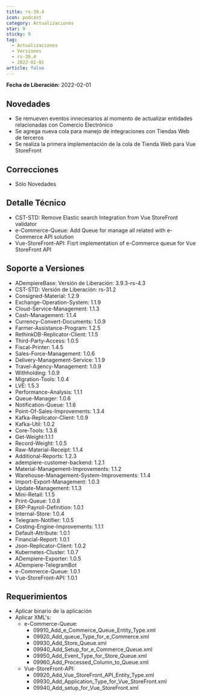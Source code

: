 ```yaml
---
title: rs-39.4
icon: podcast
category: Actualizaciones
star: 9
sticky: 9
tag:
  - Actualizaciones
  - Versiones
  - rs-39.4
  - 2022-02-01
article: false
---
```


**Fecha de Liberación:** 2022-02-01

## Novedades

- Se remueven eventos innecesarios al momento de actualizar entidades relacionadas con Comercio Electrónico
- Se agrega nueva cola para manejo de integraciones con Tiendas Web de terceros
- Se realiza la primera implementación de la cola de Tienda Web para Vue StoreFront

## Correcciones

- Sólo Novedades

## Detalle Técnico

- CST-STD: Remove Elastic search Integration from Vue StoreFront validator
- e-Commerce-Queue: Add Queue for manage all related with e-Commerce API solution
- Vue-StoreFront-API: Fisrt implementation of e-Commerce queue for Vue StoreFront API

## Soporte a Versiones

- ADempiereBase: Versión de Liberación: 3.9.3-rs-4.3
- CST-STD: Versión de Liberación: rs-31.2
- Consigned-Material: 1.2.9
- Exchange-Operation-System: 1.1.9
- Cloud-Service-Management: 1.1.3
- Cash-Management: 1.1.4
- Currency-Convert-Documents: 1.0.9
- Farmer-Assistance-Program: 1.2.5
- RethinkDB-Replicator-Client: 1.1.5
- Third-Party-Access: 1.0.5
- Fiscal-Printer: 1.4.5
- Sales-Force-Management: 1.0.6
- Delivery-Management-Service: 1.1.9
- Travel-Agency-Management: 1.0.9
- Withholding: 1.0.9
- Migration-Tools: 1.0.4
- LVE: 1.5.3
- Performance-Analysis: 1.1.1
- Queue-Manager: 1.0.6
- Notification-Queue: 1.1.6
- Point-Of-Sales-Improvements: 1.3.4
- Kafka-Replicator-Client: 1.0.9
- Kafka-Util: 1.0.2
- Core-Tools: 1.3.8
- Get-Weight:1.1.1
- Record-Weight: 1.0.5
- Raw-Material-Receipt: 1.1.4
- Additional-Reports: 1.2.3
- adempiere-customer-backend: 1.2.1
- Material-Management-Improvements: 1.1.2
- Warehouse-Management-System-Improvements: 1.1.4
- Import-Export-Management: 1.0.3
- Update-Management: 1.1.3
- Mini-Retail: 1.1.5
- Print-Queue: 1.0.8
- ERP-Payroll-Definition: 1.0.1
- Internal-Store: 1.0.4
- Telegram-Notifier: 1.0.5
- Costing-Engine-Improvements: 1.1.1
- Default-Attribute: 1.0.1
- Financial-Report: 1.0.1
- Json-Replicator-Client: 1.0.2
- Kubernetes-Cluster: 1.0.7
- ADempiere-Exporter: 1.0.5
- ADempiere-TelegramBot
- e-Commerce-Queue: 1.0.1
- Vue-StoreFront-API: 1.0.1

## Requerimientos

- Aplicar binario de la aplicación
- Aplicar XML's:
    - e-Commerce-Queue:
        - 09910_Add_e_Commerce_Queue_Entity_Type.xml
        - 09920_Add_queue_Type_for_e_Commerce.xml
        - 09930_Add_Store_Queue.xml
        - 09940_Add_Setup_for_e_Commerce_Queue.xml
        - 09950_Add_Event_Type_for_Store_Queue.xml
        - 09960_Add_Processed_Column_to_Queue.xml
    - Vue-StoreFront-API:
        - 09920_Add_Vue_StoreFront_API_Entity_Type.xml
        - 09930_Add_Application_Type_for_Vue_StoreFront.xml
        - 09940_Add_setup_for_Vue_StoreFront.xml